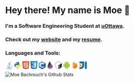 # Hey there! My name is Moe 👋

<!--
**moebachrouch/moebachrouch** is a ✨ _special_ ✨ repository because its `README.md` (this file) appears on your GitHub profile.-->

### I'm a Software Engineering Student at [uOttawa].

### Check out my [website] and my [resume].

### Languages and Tools:

<img align="left" alt="Java" width="26px" src="https://raw.githubusercontent.com/devicons/devicon/9f4f5cdb393299a81125eb5127929ea7bfe42889/icons/java/java-original.svg" />

<img align="left" alt="Python" width="26px" src="https://raw.githubusercontent.com/devicons/devicon/9f4f5cdb393299a81125eb5127929ea7bfe42889/icons/python/python-original.svg" />

<img align="left" alt="HTML5" width="26px" src="https://raw.githubusercontent.com/devicons/devicon/9f4f5cdb393299a81125eb5127929ea7bfe42889/icons/html5/html5-original.svg" />

<img align="left" alt="CSS3" width="26px" src="https://raw.githubusercontent.com/devicons/devicon/9f4f5cdb393299a81125eb5127929ea7bfe42889/icons/css3/css3-original.svg" />

<img align="left" alt="C" width="26px" src="https://raw.githubusercontent.com/devicons/devicon/9f4f5cdb393299a81125eb5127929ea7bfe42889/icons/c/c-original.svg" />

<img align="left" alt="Elixir" width="26px" src="https://raw.githubusercontent.com/devicons/devicon/9f4f5cdb393299a81125eb5127929ea7bfe42889/icons/elixir/elixir-original.svg" />

<img align="left" alt="Batch" width="26px" src="https://raw.githubusercontent.com/devicons/devicon/9f4f5cdb393299a81125eb5127929ea7bfe42889/icons/bash/bash-original.svg" />

<img align="left" alt="Android" width="26px" src="https://raw.githubusercontent.com/devicons/devicon/9f4f5cdb393299a81125eb5127929ea7bfe42889/icons/android/android-original.svg" />

<img align="left" alt="FireBase" width="26px" src="https://raw.githubusercontent.com/devicons/devicon/9f4f5cdb393299a81125eb5127929ea7bfe42889/icons/firebase/firebase-plain.svg" />

<img align="left" alt="IntelliJ" width="26px" src="https://raw.githubusercontent.com/devicons/devicon/9f4f5cdb393299a81125eb5127929ea7bfe42889/icons/intellij/intellij-original.svg" />

<br />
<br />

<img align="left" alt="Moe Bachrouch's Github Stats" src="https://github-readme-stats.vercel.app/api?username=moebachrouch&show_icons=true&hide_border=true&theme=cobalt" />

[uOttawa]: https://www.uottawa.ca/en
[portfolio]: https://moebachrouch.github.io/
[resume]: https://www.moebachrouch.com/moe-bachrouch-resume.pdf
[website]: https://www.moebachrouch.com/
